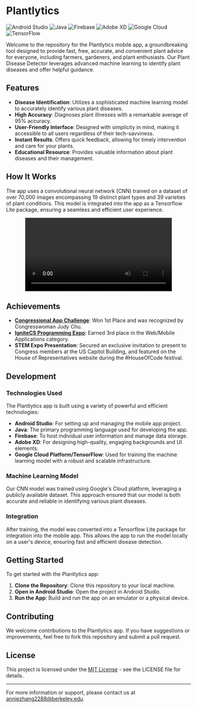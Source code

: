 # Plantlytics

![Android Studio](https://img.shields.io/badge/Android%20Studio-3DDC84?style=for-the-badge&logo=android-studio&logoColor=white)
![Java](https://img.shields.io/badge/Java-F89820?style=for-the-badge&logo=java&logoColor=white)
![Firebase](https://img.shields.io/badge/Firebase-FFCA28?style=for-the-badge&logo=firebase&logoColor=black)
![Adobe XD](https://img.shields.io/badge/Adobe%20XD-FF61F6?style=for-the-badge&logo=adobexd&logoColor=white)
![Google Cloud](https://img.shields.io/badge/Google%20Cloud-4285F4?style=for-the-badge&logo=google-cloud&logoColor=white)
![TensorFlow](https://img.shields.io/badge/TensorFlow-FF6F00?style=for-the-badge&logo=TensorFlow&logoColor=white)

Welcome to the repository for the Plantlytics mobile app, a groundbreaking tool designed to provide fast, free, accurate, and convenient plant advice for everyone, including farmers, gardeners, and plant enthusiasts. Our Plant Disease Detector leverages advanced machine learning to identify plant diseases and offer helpful guidance.

## Features

- **Disease Identification**: Utilizes a sophisticated machine learning model to accurately identify various plant diseases.
- **High Accuracy**: Diagnoses plant illnesses with a remarkable average of 95% accuracy.
- **User-Friendly Interface**: Designed with simplicity in mind, making it accessible to all users regardless of their tech-savviness.
- **Instant Results**: Offers quick feedback, allowing for timely intervention and care for your plants.
- **Educational Resource**: Provides valuable information about plant diseases and their management.

## How It Works

The app uses a convolutional neural network (CNN) trained on a dataset of over 70,000 images encompassing 19 distinct plant types and 39 varieties of plant conditions. This model is integrated into the app as a Tensorflow Lite package, ensuring a seamless and efficient user experience. 

<div align="center">
  <video src="https://github.com/anniezhang2288/Plantlytics/assets/67795868/e65aa7ff-9ce6-4d4d-a229-f7822ce94fca" width="400" />
</div>
    
## Achievements

- [**Congressional App Challenge**](https://www.congressionalappchallenge.us/): Won 1st Place and was recognized by Congresswoman Judy Chu.
- [**IgniteCS Programming Expo**](https://ignitecsexpo.org/): Earned 3rd place in the Web/Mobile Applications category.
- **STEM Expo Presentation**: Secured an exclusive invitation to present to Congress members at the US Capitol Building, and featured on the House of Representatives website during the #HouseOfCode festival.
## Development

### Technologies Used

The Plantlytics app is built using a variety of powerful and efficient technologies:

- **Android Studio**: For setting up and managing the mobile app project.
- **Java**: The primary programming language used for developing the app.
- **Firebase**: To host individual user information and manage data storage.
- **Adobe XD**: For designing high-quality, engaging backgrounds and UI elements.
- **Google Cloud Platform/TensorFlow**: Used for training the machine learning model with a robust and scalable infrastructure.

### Machine Learning Model

Our CNN model was trained using Google's Cloud platform, leveraging a publicly available dataset. This approach ensured that our model is both accurate and reliable in identifying various plant diseases.

### Integration

After training, the model was converted into a Tensorflow Lite package for integration into the mobile app. This allows the app to run the model locally on a user's device, ensuring fast and efficient disease detection.

## Getting Started

To get started with the Plantlytics app:

1. **Clone the Repository**: Clone this repository to your local machine.
2. **Open in Android Studio**: Open the project in Android Studio.
3. **Run the App**: Build and run the app on an emulator or a physical device.




## Contributing

We welcome contributions to the Plantlytics app. If you have suggestions or improvements, feel free to fork this repository and submit a pull request.

## License

This project is licensed under the [MIT License](LICENSE.md) - see the LICENSE file for details.


---

For more information or support, please contact us at [anniezhang2288@berkeley.edu](mailto:anniezhang2288@berkeley.edu).
